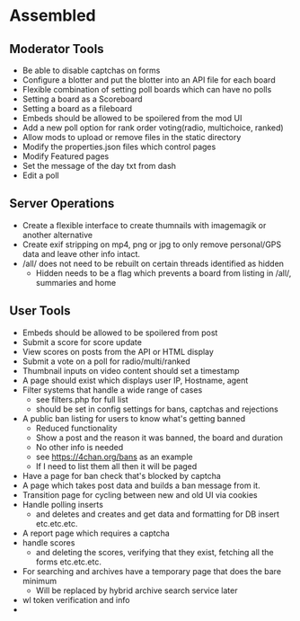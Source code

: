 # Assembled

## Moderator Tools
- Be able to disable captchas on forms
- Configure a blotter and put the blotter into an API file for each board
- Flexible combination of setting poll boards which can have no polls
- Setting a board as a Scoreboard
- Setting a board as a fileboard
- Embeds should be allowed to be spoilered from the mod UI
- Add a new poll option for rank order voting(radio, multichoice, ranked)
- Allow mods to upload or remove files in the static directory
- Modify the properties.json files which control pages
- Modify Featured pages 
- Set the message of the day txt from dash
- Edit a poll

## Server Operations
- Create a flexible interface to create thumnails with imagemagik or another alternative
- Create exif stripping on mp4, png or jpg to only remove personal/GPS data and leave other info intact.
- /all/ does not need to be rebuilt on certain threads identified as hidden
  - Hidden needs to be a flag which prevents a board from listing in /all/, summaries and home 

## User Tools
- Embeds should be allowed to be spoilered from post
- Submit a score for score update
- View scores on posts from the API or HTML display
- Submit a vote on a poll for radio/multi/ranked
- Thumbnail inputs on video content should set a timestamp
- A page should exist which displays user IP, Hostname, agent
- Filter systems that handle a wide range of cases
  - see filters.php for full list
  - should be set in config settings for bans, captchas and rejections
- A public ban listing for users to know what's getting banned
  - Reduced functionality
  - Show a post and the reason it was banned, the board and duration
  - No other info is needed
  - see https://4chan.org/bans as an example
  - If I need to list them all then it will be paged
- Have a page for ban check that's blocked by captcha 
- A page which takes post data and builds a ban message from it.
- Transition page for cycling between new and old UI via cookies
- Handle polling inserts
  - and deletes and creates and get data and formatting for DB insert etc.etc.etc.
- A report page which requires a captcha
- handle scores
  - and deleting the scores, verifying that they exist, fetching all the forms etc.etc.etc.
- For searching and archives have a temporary page that does the bare minimum
  - Will be replaced by hybrid archive search service later
- wl token verification and info
-    
